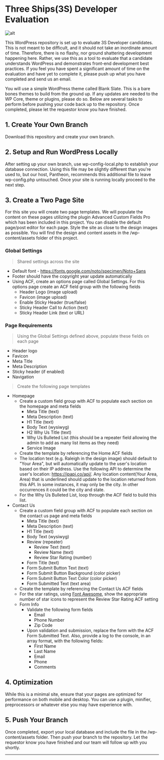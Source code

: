 # Three Ships(3S) Developer Evaluation

![alt](https://3shome.three-ships.com/wp-content/uploads/2021/10/3s-dev-eval-header.png, '3S Dev Evaluation')

This WordPress repository is set up to evaluate 3S Developer candidates. This is not meant to be difficult, and it should not take an inordinate amount of time. Therefore, there is no flashy, nor ground shattering development happening here. Rather, we use this as a tool to evaluate that a candidate understands WordPress and demonstrates front-end development best practices.  If you feel you have spent a significant amount of time on the evaluation and have yet to complete it, please push up what you have completed and send us an email. 

You will use a simple WordPress theme called Blank Slate. This is a bare bones themes to build from the ground up. If any updates are needed to the WP Core, theme or plugins, please do so.  Below are several tasks to perform before pushing your code back up to the repository. Once completed, please let the requestor know you have finished.     

## 1. Create Your Own Branch

Download this repository and create your own branch.

## 2. Setup and Run WordPress Locally

After setting up your own branch, use wp-config-local.php to establish your database connection. Using this file may be slightly different than you're used to, but our host, Pantheon, recommends this additional file to leave wp-config.php untouched.  Once your site is running locally proceed to the next step.  

## 3. Create a Two Page Site

For this site you will create two page templates.  We will populate the content on these pages utilizing the plugin Advanced Custom Fields Pro which has been included in this project.  You can disable the default page/post editor for each page.  Style the site as close to the design images as possible. You will find the design and content assets in the /wp-content/assets folder of this project.

### Global Settings
> Shared settings across the site
* Default font - https://fonts.google.com/noto/specimen/Noto+Sans
* Footer should have the copyright year update automatically
* Using ACF, create an options page called Global Settings.  For this options page create an ACF field group with the following fields
    * Header Logo (image upload)
    * Favicon (image upload)
    * Enable Sticky Header (true/false)
    * Sticky Header Call to Action (text)
    * Sticky Header Link (text or URL)

### Page Requirements
> Using the Global Settings defined above, populate these fields on each page
* Header logo
* Favicon
* Meta Title
* Meta Description
* Sticky header (if enabled)
* Navigation

> Create the following page templates 
* Homepage
    * Create a custom field group with ACF to populate each section on the homepage and meta fields
        * Meta Title (text)
        * Meta Description (text)
        * H1 Title (text)
        * Body Text (wysiwyg)
        * H2 Why Us Title (text)
        * Why Us Bulleted List (this should be a repeater field allowing the admin to add as many list items as they need)
        * Service Image
    * Create the template by referencing the Home ACF fields
    * The location text (e.g. Raleigh in the design image) should default to "Your Area", but will automatically update to the user's location based on their IP address.  Use the following API to determine the user's location: https://ipapi.co/api/.  Any location content(Your Area, Area) that is underlined should update to the location returned from this API.  In some instances, it may only be the city.  In other occurrences it could be the city and state. 
    * For the Why Us Bulleted List, loop through the ACF field to build this list. 
* Contact Us
    * Create a custom field group with ACF to populate each section on the contact us page and meta fields
        * Meta Title (text)
        * Meta Description (text)
        * H1 Title (text)
        * Body Text (wysiwyg)
        * Review (repeater)
            * Review Text (text)
            * Review Name (text)
            * Review Star Rating (number)
        * Form Title (text)
        * Form Submit Button Text (text)
        * Form Submit Button Background (color picker)
        * Form Submit Button Text Color (color picker)
        * Form Submitted Text (text area)
    * Create the template by referencing the Contact Us ACF fields
    * For the star ratings, using [Font Awesome](https://fontawesome.com/v5.15/how-to-use/on-the-web/setup/hosting-font-awesome-yourself), show the appropriate number of star icons to represent the Review Star Rating ACF setting
    * Form Info
        * Validate the following form fields
            * Email
            * Phone Number
            * Zip Code
        * Upon validation and submission, replace the form with the ACF Form Submitted Text.  Also, provide a log to the console, in an array format, with the following fields:
            * First Name
            * Last Name
            * Email
            * Phone
            * Comments

## 4. Optimization

While this is a minimal site, ensure that your pages are optimized for performance on both mobile and desktop.  You can use a plugin, minifier, preprocessors or whatever else you may have experience with.

## 5. Push Your Branch

Once completed, export your local database and include the file in the /wp-content/assets folder.  Then push your branch to the repository.  Let the requestor know you have finished and our team will follow up with you shortly.  

- - - -
